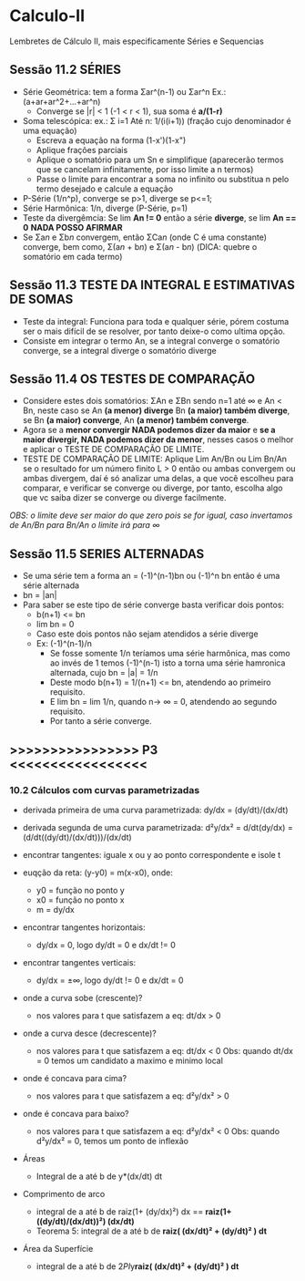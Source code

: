# Calculo-II
Lembretes de Cálculo II, mais especificamente Séries e Sequencias


## Sessão 11.2 SÉRIES
- Série Geométrica: tem a forma Σar^(n-1) ou Σar^n Ex.: (a+ar+ar^2+...+ar^n)
  - Converge se |r| < 1 (-1 < r < 1), sua soma é **a/(1-r)**
- Soma telescópica: ex.: Σ i=1 Até n: 1/(i(i+1)) (fração cujo denominador é uma equação)
  - Escreva a equação na forma (1-x')(1-x")
  - Aplique frações parciais
  - Aplique o somatório para um Sn e simplifique (aparecerão termos que se cancelam infinitamente, por isso limite a n termos)
  - Passe o limite para encontrar a soma no infinito ou substitua n pelo termo desejado e calcule a equação
- P-Série (1/n^p), converge se p>1, diverge se p<=1;
- Série Harmônica: 1/n, diverge (P-Série, p=1)
- Teste da divergêmcia: Se lim **An != 0** então a série **diverge**, se lim **An == 0** **NADA POSSO AFIRMAR**
- Se Σa*n* e Σb*n* convergem, então ΣCa*n* (onde C é uma constante) converge, bem como, Σ(a*n* + b*n*) e Σ(a*n* - b*n*)  (DICA: quebre o somatório em cada termo) 

## Sessão 11.3 TESTE DA INTEGRAL E ESTIMATIVAS DE SOMAS

- Teste da integral: Funciona para toda e qualquer série, pórem costuma ser o mais difícil de se resolver, por tanto deixe-o como ultima opção. 
- Consiste em integrar o termo An, se a integral converge o somatório converge, se a integral diverge o somatório diverge

## Sessão 11.4 OS TESTES DE COMPARAÇÃO

- Considere estes dois somatórios: ΣAn e ΣBn sendo n=1 até ∞ e An < Bn, neste caso se An **(a menor) diverge** Bn **(a maior) também diverge**, se Bn **(a maior) converge**, An **(a menor) também converge**.
- Agora se a **menor convergir NADA podemos dizer da maior** e **se a maior divergir, NADA podemos dizer da menor**, nesses casos o melhor e aplicar o TESTE DE COMPARAÇÃO DE LIMITE.
- TESTE DE COMPARAÇÃO DE LIMITE: Aplique Lim An/Bn ou Lim Bn/An se o resultado for um número finito L > 0 então ou ambas convergem ou ambas divergem, daí é só analizar uma delas, a que você escolheu para comparar, e verificar se converge ou diverge, por tanto, escolha algo que vc saiba dizer se converge ou diverge facilmente. 

_OBS: o limite deve ser maior do que zero pois se for igual, caso invertamos de An/Bn para Bn/An o limite irá para ∞_

## Sessão 11.5 SERIES ALTERNADAS

- Se uma série tem a forma an = (-1)^(n-1)bn ou (-1)^n bn então é uma série alternada
- bn = |an|
- Para saber se este tipo de série converge basta verificar dois pontos: 
  - b(n+1) <= bn
  - lim bn = 0
  - Caso este dois pontos não sejam atendidos a série diverge
  - Ex: (-1)^(n-1)/n
    - Se fosse somente 1/n teríamos uma série harmônica, mas como ao invés de 1 temos (-1)^(n-1) isto a torna uma série hamronica alternada, cujo bn = |a| = 1/n
    - Deste modo b(n+1) = 1/(n+1) <= bn, atendendo ao primeiro requisito.
    - E lim bn = lim 1/n, quando n-> ∞ = 0, atendendo ao segundo requisito.
    - Por tanto a série converge.
    
## >>>>>>>>>>>>>>>> P3 <<<<<<<<<<<<<<<<<

### 10.2 Cálculos com curvas parametrizadas

- derivada primeira de uma curva parametrizada: dy/dx = (dy/dt)/(dx/dt)
- derivada segunda de uma curva parametrizada: d²y/dx² = d/dt(dy/dx) = (d/dt((dy/dt)/(dx/dt)))/(dx/dt)

- encontrar tangentes: iguale x ou y ao ponto correspondente e isole t
- euqção da reta: (y-y0) = m(x-x0), onde:
  - y0 = função no ponto y
  - x0 = função no ponto x
  - m = dy/dx
- encontrar tangentes horizontais:
  - dy/dx = 0, logo dy/dt = 0 e dx/dt != 0
- encontrar tangentes verticais:
  - dy/dx = ±∞, logo dy/dt != 0 e dx/dt = 0
- onde a curva sobe (crescente)?
  - nos valores para t que satisfazem a eq: dt/dx > 0
- onde a curva desce (decrescente)?
  - nos valores para t que satisfazem a eq: dt/dx < 0
  Obs: quando dt/dx = 0 temos um candidato a maximo e minimo local
- onde é concava para cima?
  -  nos valores para t que satisfazem a eq: d²y/dx² > 0
- onde é concava para baixo?
  -  nos valores para t que satisfazem a eq: d²y/dx² < 0
  Obs: quando d²y/dx² = 0, temos um ponto de inflexão
  
- Áreas
  - Integral de a até b de y*(dx/dt) dt
  
- Comprimento de arco
  - integral de a até b de raiz(1+ (dy/dx)²) dx == **raiz(1+ ((dy/dt)/(dx/dt))²) (dx/dt)**
  - Teorema 5: integral de a até b de **raiz( (dx/dt)² + (dy/dt)² ) dt**
  
- Área da Superfície
  - integral de a até b de 2*PI*y**raiz( (dx/dt)² + (dy/dt)² ) dt**
